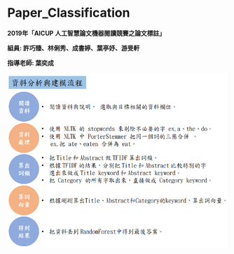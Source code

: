 # Paper_Classification

**2019年「AICUP 人工智慧論文機器閱讀競賽之論文標註」**

**組員: 許巧臻、林俐秀、成書婷、葉亭妤、游旻軒** 

**指導老師: 葉奕成**

<img src="pics/1.PNG" width="550px" height="400px">
